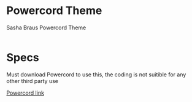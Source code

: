 # Powercord Theme

Sasha Braus Powercord Theme

<img src="https://i.imgur.com/dILdwk6.png" alt="">

# Specs
 Must download Powercord to use this, the coding is not suitible for any other third party use 
   
<a href=https://github.com/powercord-org/powercord>Powercord link</a>
